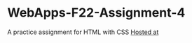 # WebApps-F22-Assignment-4
A practice assignment for HTML with CSS
[Hosted at]( https://44-563-web-apps-f22.github.io/44563-webapps-assignment-4-Harika-Reddy-Kondam/)